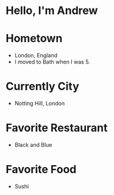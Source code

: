 # Hello, I'm Andrew

# Hometown
  * London, England
  * I moved to Bath when I was 5.

# Currently City
  * Notting Hill, London

# Favorite Restaurant
  * Black and Blue

# Favorite Food
  * Sushi